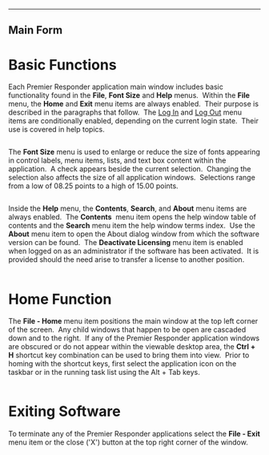   ---------------
  **Main Form**
  ---------------

# Basic Functions

Each Premier Responder application main window includes basic
functionality found in the **File**, **Font Size** and **Help** menus. 
Within the **File** menu, the **Home** and **Exit** menu items are
always enabled.  Their purpose is described in the paragraphs that
follow.  The [Log In](Logging%20In.htm) and [Log Out](Logging%20Out.htm)
menu items are conditionally enabled, depending on the current login
state.  Their use is covered in help topics.

<figure><img src=".gitbook/assets/Main%20Form_files/image001.png" alt=""><figcaption></figcaption></figure>

The **Font Size** menu is used to enlarge or reduce the size of fonts
appearing in control labels, menu items, lists, and text box content
within the application.  A check appears beside the current selection. 
Changing the selection also affects the size of all application
windows.  Selections range from a low of 08.25 points to a high of 15.00
points.

<figure><img src=".gitbook/assets/Main%20Form_files/image005.png" alt=""><figcaption></figcaption></figure>

Inside the **Help** menu, the **Contents**, **Search**, and **About**
menu items are always enabled.  The **Contents**  menu item opens the
help window table of contents and the **Search** menu item the help
window terms index.  Use the **About** menu item to open the About
dialog window from which the software version can be found.  The
**Deactivate Licensing** menu item is enabled when logged on as an
administrator if the software has been activated.  It is provided should
the need arise to transfer a license to another position.

<figure><img src=".gitbook/assets/Main%20Form_files/image004.png" alt=""><figcaption></figcaption></figure>

# Home Function

The **File - Home** menu item positions the main window at the top left
corner of the screen.  Any child windows that happen to be open are
cascaded down and to the right.  If any of the Premier Responder
application windows are obscured or do not appear within the viewable
desktop area, the **Ctrl + H** shortcut key combination can be used to
bring them into view.  Prior to homing with the shortcut keys, first
select the application icon on the taskbar or in the running task list
using the Alt + Tab keys.

<figure><img src=".gitbook/assets/Main%20Form_files/image002.png" alt=""><figcaption></figcaption></figure>

# Exiting Software

To terminate any of the Premier Responder applications select the
**File - Exit** menu item or the close (\'X\') button at the top right
corner of the window.

<figure><img src=".gitbook/assets/Main%20Form_files/image003.png" alt=""><figcaption></figcaption></figure>
